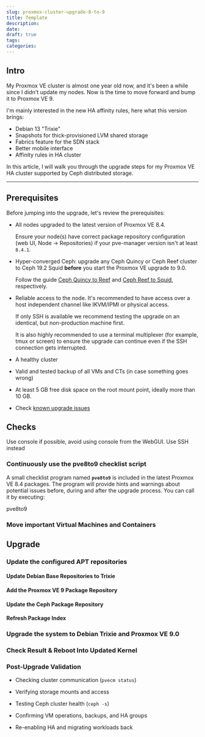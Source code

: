 ```yaml
---
slug: proxmox-cluster-upgrade-8-to-9
title: Template
description:
date:
draft: true
tags:
categories:
---
```


## Intro

My Proxmox VE cluster is almost one year old now, and it's been a while since I didn't update my nodes. Now is the time to move forward and bump it to Proxmox VE 9.

I'm mainly interested in the new HA affinity rules, here what this version brings:
- Debian 13 "Trixie"
- Snapshots for thick-provisioned LVM shared storage
- Fabrics feature for the SDN stack
- Better mobile interface
- Affinity rules in HA cluster

In this article, I will walk you through the upgrade steps for my Proxmox VE HA cluster supported by Ceph distributed storage.

---
## Prerequisites

Before jumping into the upgrade, let's review the prerequisites:

- All nodes upgraded to the latest version of Proxmox VE 8.4.
    
    Ensure your node(s) have correct package repository configuration (web UI, Node -> Repositories) if your pve-manager version isn't at least `8.4.1`.
    
- Hyper-converged Ceph: upgrade any Ceph Quincy or Ceph Reef cluster to Ceph 19.2 Squid **before** you start the Proxmox VE upgrade to 9.0.
    
    Follow the guide [Ceph Quincy to Reef](https://pve.proxmox.com/wiki/Ceph_Quincy_to_Reef "Ceph Quincy to Reef") and [Ceph Reef to Squid](https://pve.proxmox.com/wiki/Ceph_Reef_to_Squid "Ceph Reef to Squid"), respectively.
    
- Reliable access to the node. It's recommended to have access over a host independent channel like IKVM/IPMI or physical access.
    
    If only SSH is available we recommend testing the upgrade on an identical, but non-production machine first.
    
    It is also highly recommended to use a terminal multiplexer (for example, tmux or screen) to ensure the upgrade can continue even if the SSH connection gets interrupted.
    
- A healthy cluster
- Valid and tested backup of all VMs and CTs (in case something goes wrong)
- At least 5 GB free disk space on the root mount point, ideally more than 10 GB.
- Check [known upgrade issues](https://pve.proxmox.com/wiki/Upgrade_from_8_to_9#Known_Upgrade_Issues)

## Checks


Use console if possible, avoid using console from the WebGUI. Use SSH instead

### Continuously use the **pve8to9** checklist script

A small checklist program named **`pve8to9`** is included in the latest Proxmox VE 8.4 packages. The program will provide hints and warnings about potential issues before, during and after the upgrade process. You can call it by executing:

 pve8to9

### Move important Virtual Machines and Containers


## Upgrade
### Update the configured APT repositories

#### Update Debian Base Repositories to Trixie

#### Add the Proxmox VE 9 Package Repository

#### Update the Ceph Package Repository

#### Refresh Package Index

### Upgrade the system to Debian Trixie and Proxmox VE 9.0

### Check Result & Reboot Into Updated Kernel


### Post-Upgrade Validation

- Checking cluster communication (`pvecm status`)
    
- Verifying storage mounts and access
    
- Testing Ceph cluster health (`ceph -s`)
    
- Confirming VM operations, backups, and HA groups
    
- Re-enabling HA and migrating workloads back
